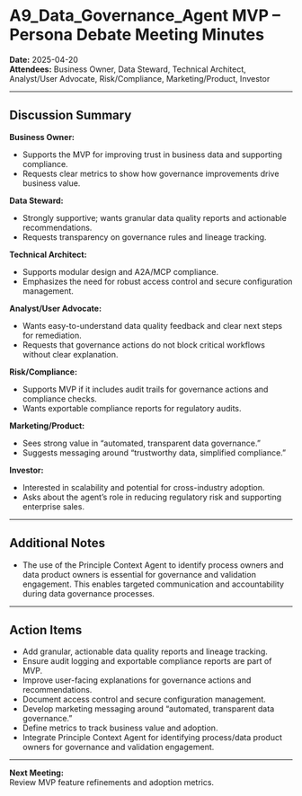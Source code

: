 # A9_Data_Governance_Agent MVP – Persona Debate Meeting Minutes

**Date:** 2025-04-20  
**Attendees:** Business Owner, Data Steward, Technical Architect, Analyst/User Advocate, Risk/Compliance, Marketing/Product, Investor

---

## Discussion Summary

**Business Owner:**  
- Supports the MVP for improving trust in business data and supporting compliance.
- Requests clear metrics to show how governance improvements drive business value.

**Data Steward:**  
- Strongly supportive; wants granular data quality reports and actionable recommendations.
- Requests transparency on governance rules and lineage tracking.

**Technical Architect:**  
- Supports modular design and A2A/MCP compliance.
- Emphasizes the need for robust access control and secure configuration management.

**Analyst/User Advocate:**  
- Wants easy-to-understand data quality feedback and clear next steps for remediation.
- Requests that governance actions do not block critical workflows without clear explanation.

**Risk/Compliance:**  
- Supports MVP if it includes audit trails for governance actions and compliance checks.
- Wants exportable compliance reports for regulatory audits.

**Marketing/Product:**  
- Sees strong value in “automated, transparent data governance.”
- Suggests messaging around “trustworthy data, simplified compliance.”

**Investor:**  
- Interested in scalability and potential for cross-industry adoption.
- Asks about the agent’s role in reducing regulatory risk and supporting enterprise sales.

---

## Additional Notes

- The use of the Principle Context Agent to identify process owners and data product owners is essential for governance and validation engagement. This enables targeted communication and accountability during data governance processes.

---

## Action Items

- Add granular, actionable data quality reports and lineage tracking.
- Ensure audit logging and exportable compliance reports are part of MVP.
- Improve user-facing explanations for governance actions and recommendations.
- Document access control and secure configuration management.
- Develop marketing messaging around “automated, transparent data governance.”
- Define metrics to track business value and adoption.
- Integrate Principle Context Agent for identifying process/data product owners for governance and validation engagement.

---

**Next Meeting:**  
Review MVP feature refinements and adoption metrics.
